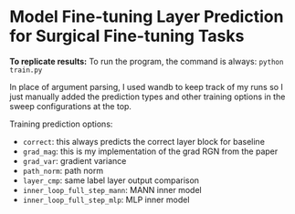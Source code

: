 # Model Fine-tuning Layer Prediction for Surgical Fine-tuning Tasks

**To replicate results:**
To run the program, the command is always: `python train.py`

In place of argument parsing, I used wandb to keep track of my runs so I just manually added the
prediction types and other training options in the sweep configurations at the top.

Training prediction options:
- `correct`: this always predicts the correct layer block for baseline
- `grad_mag`: this is my implementation of the grad RGN from the paper
- `grad_var`: gradient variance
- `path_norm`: path norm
- `layer_cmp`: same label layer output comparison
- `inner_loop_full_step_mann`: MANN inner model
- `inner_loop_full_step_mlp`: MLP inner model
